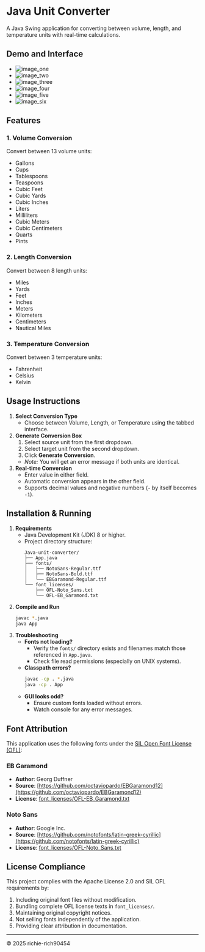 # Java Unit Converter
A Java Swing application for converting between volume, length, and temperature units with real-time calculations.
## Demo and Interface
* ![image\_one](demo/image_one.png)
* ![image\_two](demo/image_two.png)
* ![image\_three](demo/image_three.png)
* ![image\_four](demo/image_four.png)
* ![image\_five](demo/image_five.png)
* ![image\_six](demo/image_six.png)
## Features
### 1. Volume Conversion
Convert between 13 volume units:
* Gallons
* Cups
* Tablespoons
* Teaspoons
* Cubic Feet
* Cubic Yards
* Cubic Inches
* Liters
* Milliliters
* Cubic Meters
* Cubic Centimeters
* Quarts
* Pints
### 2. Length Conversion
Convert between 8 length units:
* Miles
* Yards
* Feet
* Inches
* Meters
* Kilometers
* Centimeters
* Nautical Miles
### 3. Temperature Conversion
Convert between 3 temperature units:
* Fahrenheit
* Celsius
* Kelvin
## Usage Instructions
1. **Select Conversion Type**
   * Choose between Volume, Length, or Temperature using the tabbed interface.
2. **Generate Conversion Box**
   1. Select source unit from the first dropdown.
   2. Select target unit from the second dropdown.
   3. Click **Generate Conversion**.
   * *Note:* You will get an error message if both units are identical.
3. **Real-time Conversion**
   * Enter value in either field.
   * Automatic conversion appears in the other field.
   * Supports decimal values and negative numbers (`-` by itself becomes `-1`).
## Installation & Running
1. **Requirements**
   * Java Development Kit (JDK) 8 or higher.
   * Project directory structure:
     ```
     Java-unit-converter/
     ├── App.java
     ├── fonts/
     │   ├── NotoSans-Regular.ttf
     │   ├── NotoSans-Bold.ttf
     │   └── EBGaramond-Regular.ttf
     └── font_licenses/
         ├── OFL-Noto_Sans.txt
         └── OFL-EB_Garamond.txt
     ```
2. **Compile and Run**
   ```bash
   javac *.java
   java App
   ```
3. **Troubleshooting**
   * **Fonts not loading?**
     * Verify the `fonts/` directory exists and filenames match those referenced in `App.java`.
     * Check file read permissions (especially on UNIX systems).
   * **Classpath errors?**
     ```bash
     javac -cp . *.java
     java -cp . App
     ```
   * **GUI looks odd?**
     * Ensure custom fonts loaded without errors.
     * Watch console for any error messages.
## Font Attribution
This application uses the following fonts under the [SIL Open Font License (OFL)](https://scripts.sil.org/OFL):
### EB Garamond
* **Author**: Georg Duffner
* **Source**: [https://github.com/octaviopardo/EBGaramond12](https://github.com/octaviopardo/EBGaramond12)
* **License**: [font_licenses/OFL-EB_Garamond.txt](font_licenses/OFL-EB_Garamond.txt)
### Noto Sans
* **Author**: Google Inc.
* **Source**: [https://github.com/notofonts/latin-greek-cyrillic](https://github.com/notofonts/latin-greek-cyrillic)
* **License**: [font_licenses/OFL-Noto_Sans.txt](font_licenses/OFL-Noto_Sans.txt)
## License Compliance
This project complies with the Apache License 2.0 and SIL OFL requirements by:
1. Including original font files without modification.
2. Bundling complete OFL license texts in `font_licenses/`.
3. Maintaining original copyright notices.
4. Not selling fonts independently of the application.
5. Providing clear attribution in documentation.
---
© 2025 richie-rich90454